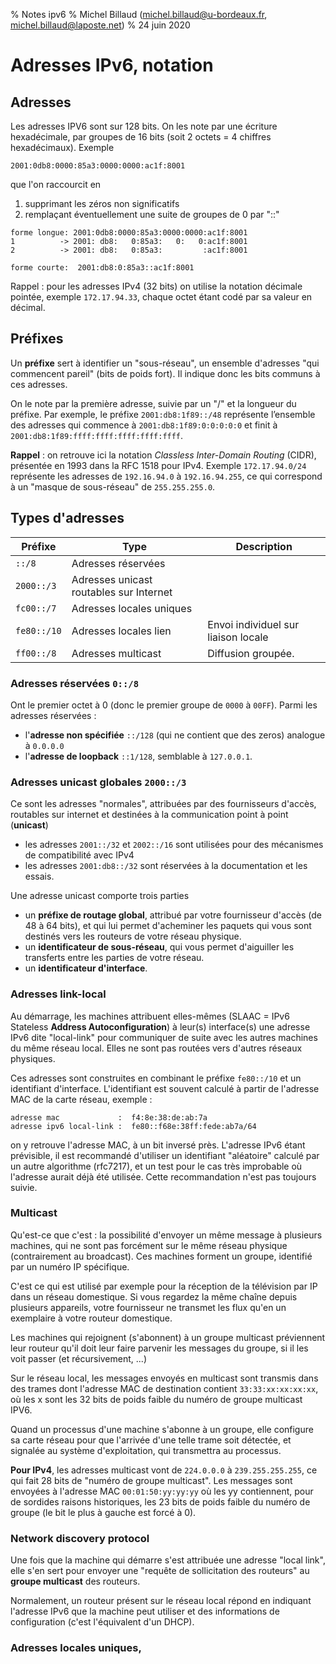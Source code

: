 % Notes ipv6
% Michel Billaud (michel.billaud@u-bordeaux.fr,  michel.billaud@laposte.net)
% 24 juin 2020
 


# Adresses IPv6, notation

## Adresses

Les adresses IPV6 sont sur 128 bits.  On les
note par une écriture hexadécimale, par groupes de 16 bits (soit 2
octets = 4 chiffres hexadécimaux). Exemple

~~~
2001:0db8:0000:85a3:0000:0000:ac1f:8001
~~~

que l'on raccourcit en

1. supprimant les zéros non significatifs
2. remplaçant éventuellement une suite de groupes de 0 par "::"

~~~
forme longue: 2001:0db8:0000:85a3:0000:0000:ac1f:8001
1          -> 2001: db8:   0:85a3:   0:   0:ac1f:8001
2          -> 2001: db8:   0:85a3:         :ac1f:8001

forme courte:  2001:db8:0:85a3::ac1f:8001
~~~~

Rappel : pour les adresses IPv4 (32 bits) on utilise la
notation décimale pointée, exemple `172.17.94.33`, chaque octet étant
codé par sa valeur en décimal.


## Préfixes 

Un **préfixe** sert à identifier un "sous-réseau", un ensemble d'adresses
"qui commencent pareil" (bits de poids fort). Il indique donc les bits
communs à ces adresses.

On le note par la première adresse, suivie par un "/" et la longueur
du préfixe. Par exemple, le préfixe `2001:db8:1f89::/48` représente
l’ensemble des adresses qui commence à `2001:db8:1f89:0:0:0:0:0` et
finit à `2001:db8:1f89:ffff:ffff:ffff:ffff:ffff`.


**Rappel** : on retrouve ici la notation *Classless Inter-Domain
Routing* (CIDR), présentée en 1993 dans la RFC 1518 pour IPv4. Exemple
`172.17.94.0/24` représente les adresses de `192.16.94.0` à
`192.16.94.255`, ce qui correspond à un "masque de sous-réseau" de
`255.255.255.0`.

## Types d'adresses

| Préfixe     | Type                                    | Description                         |
|-------------|-----------------------------------------|-------------------------------------|
| `::/8`      | Adresses réservées                      |                                     |
| `2000::/3`  | Adresses unicast routables sur Internet |                                     |
| `fc00::/7`  | Adresses locales uniques                |                                     |
| `fe80::/10` | Adresses locales lien                   | Envoi individuel sur liaison locale |
| `ff00::/8`  | Adresses multicast                      | Diffusion groupée.                  |

### Adresses réservées `0::/8`

Ont le premier octet à 0 (donc le premier groupe de `0000` à `00FF`).  Parmi les adresses réservées :

- l'**adresse non spécifiée** `::/128` (qui ne contient que des zeros) analogue à `0.0.0.0`
- l'**adresse de loopback** `::1/128`, semblable à `127.0.0.1`.

### Adresses unicast globales `2000::/3`

Ce sont les adresses "normales", attribuées par des fournisseurs d'accès,
routables sur internet et destinées à la communication
point à point (**unicast**)

- les adresses `2001::/32` et `2002::/16` sont utilisées pour des
  mécanismes de compatibilité avec IPv4
- les adresses `2001:db8::/32` sont réservées à la documentation et
  les essais.

Une adresse unicast comporte trois parties

- un **préfixe de routage global**, attribué par votre fournisseur
d'accès (de 48 à 64 bits), et qui lui permet d'acheminer les paquets
qui vous sont destinés vers les routeurs de votre réseau physique.
- un **identificateur de sous-réseau**, qui vous permet d'aiguiller les
transferts entre les parties de votre réseau.
- un **identificateur d'interface**.

### Adresses link-local

Au démarrage, les machines attribuent elles-mêmes (SLAAC = IPv6
Stateless **Address Autoconfiguration**) à leur(s) interface(s) une
adresse IPv6 dite "local-link" pour communiquer de suite avec les
autres machines du même réseau local. Elles ne sont pas routées vers
d'autres réseaux physiques.

Ces adresses sont construites en combinant le
préfixe `fe80::/10` et un identifiant d'interface.
L'identifiant est souvent calculé à partir de 
l'adresse MAC de la carte réseau, exemple :

~~~ 
adresse mac             :  f4:8e:38:de:ab:7a 
adresse ipv6 local-link :  fe80::f68e:38ff:fede:ab7a/64 
~~~

on y retrouve l'adresse MAC, à un bit inversé près.  L'adresse IPv6
étant prévisible, il est recommandé d'utiliser un identifiant
"aléatoire" calculé par un autre algorithme (rfc7217), et un test pour
le cas très improbable où l'adresse aurait déjà été utilisée. Cette
recommandation n'est pas toujours suivie.


### Multicast

Qu'est-ce que c'est : la possibilité d'envoyer un même message à
plusieurs machines, qui ne sont pas forcément sur le même réseau
physique (contrairement au broadcast). Ces machines forment un groupe,
identifié par un numéro IP spécifique.

C'est ce qui est utilisé par exemple pour la réception de la
télévision par IP dans un réseau domestique. Si vous regardez la même
chaîne depuis plusieurs appareils, votre fournisseur ne transmet les
flux qu'en un exemplaire à votre routeur domestique.


Les machines qui rejoignent (s'abonnent) à un groupe multicast
préviennent leur routeur qu'il doit leur faire parvenir les messages
du groupe, si il les voit passer (et récursivement, ...)

Sur le réseau local, les messages envoyés en multicast sont transmis
dans des trames dont l'adresse MAC de destination contient
`33:33:xx:xx:xx:xx`, où les x sont les 32 bits de poids faible du
numéro de groupe multicast IPV6.

Quand un processus d'une machine s'abonne à un groupe, elle configure
sa carte réseau pour que l'arrivée d'une telle trame soit détectée, et
signalée au système d'exploitation, qui transmettra au processus.




**Pour IPv4**, les adresses multicast vont de `224.0.0.0` à
`239.255.255.255`, ce qui fait 28 bits de "numéro de groupe multicast".  Les
messages sont envoyées à l'adresse MAC `00:01:50:yy:yy:yy` où les yy
contiennent, pour de sordides raisons historiques, les 23 bits de
poids faible du numéro de groupe (le bit le plus à gauche est forcé à 0).



### Network discovery protocol

Une fois que la machine qui démarre s'est attribuée une adresse "local
link", elle s'en sert pour envoyer une "requête de
sollicitation des routeurs" au **groupe multicast** des routeurs.

Normalement, un routeur présent sur le réseau local répond en indiquant
l'adresse IPv6 que la machine peut utiliser et des informations
de configuration (c'est l'équivalent d'un DHCP).



### Adresses locales uniques,


